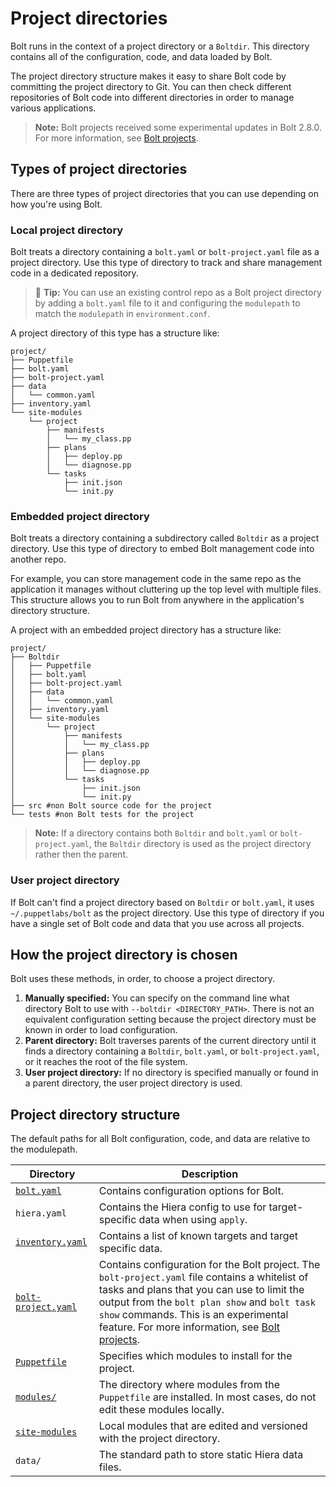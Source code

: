 # Project directories

Bolt runs in the context of a project directory or a `Boltdir`. This directory
contains all of the configuration, code, and data loaded by Bolt.

The project directory structure makes it easy to share Bolt code by committing
the project directory to Git. You can then check different repositories of Bolt
code into different directories in order to manage various applications.

> **Note:** Bolt projects received some experimental updates in Bolt 2.8.0. For
> more information, see [Bolt projects](./experimental_features.md#bolt-projects). 

## Types of project directories

There are three types of project directories that you can use depending on how
you're using Bolt.

### Local project directory

Bolt treats a directory containing a `bolt.yaml` or `bolt-project.yaml` file as a 
project directory.  Use this type of directory to track and share management code in
a dedicated repository.

> 🔩 **Tip:** You can use an existing control repo as a Bolt project directory by adding
  a `bolt.yaml` file to it and configuring the `modulepath` to match the `modulepath`
  in `environment.conf`.

A project directory of this type has a structure like:

```console
project/
├── Puppetfile
├── bolt.yaml
├── bolt-project.yaml
├── data
│   └── common.yaml
├── inventory.yaml
└── site-modules
    └── project
        ├── manifests
        │   └── my_class.pp
        ├── plans
        │   ├── deploy.pp
        │   └── diagnose.pp
        └── tasks
            ├── init.json
            └── init.py
```

### Embedded project directory

Bolt treats a directory containing a subdirectory called `Boltdir` as a project directory.
Use this type of directory to embed Bolt management code into another repo.

For example, you can store management code in the same repo as the application it manages
without cluttering up the top level with multiple files. This structure allows you to run Bolt
from anywhere in the application's directory structure.

A project with an embedded project directory has a structure like:

```console
project/
├── Boltdir
│   ├── Puppetfile
│   ├── bolt.yaml
│   ├── bolt-project.yaml
│   ├── data
│   │   └── common.yaml
│   ├── inventory.yaml
│   └── site-modules
│       └── project
│           ├── manifests
│           │   └── my_class.pp
│           ├── plans
│           │   ├── deploy.pp
│           │   └── diagnose.pp
│           └── tasks
│               ├── init.json
│               └── init.py
├── src #non Bolt source code for the project
└── tests #non Bolt tests for the project
```

> **Note:** If a directory contains both `Boltdir` and `bolt.yaml` or `bolt-project.yaml`, the
  `Boltdir` directory is used as the project directory rather then the parent.

### User project directory

If Bolt can't find a project directory based on `Boltdir` or `bolt.yaml`, it uses
`~/.puppetlabs/bolt` as the project directory. Use this type of directory if you have a single
set of Bolt code and data that you use across all projects.

## How the project directory is chosen

Bolt uses these methods, in order, to choose a project directory.

1. **Manually specified:** You can specify on the command line what directory Bolt to use with
   `--boltdir <DIRECTORY_PATH>`. There is not an equivalent configuration setting because the
   project directory must be known in order to load configuration.
1. **Parent directory:** Bolt traverses parents of the current directory until it finds a directory
   containing a `Boltdir`, `bolt.yaml`, or `bolt-project.yaml`, or it reaches the root of the file
   system.
1. **User project directory:** If no directory is specified manually or found in a parent directory,
   the user project directory is used.


## Project directory structure

The default paths for all Bolt configuration, code, and data are relative to the modulepath.

|Directory|Description|
|---------|-----------|
|[`bolt.yaml`](bolt_configuration_reference.md)|Contains configuration options for Bolt.|
|`hiera.yaml`|Contains the Hiera config to use for target-specific data when using `apply`.|
|[`inventory.yaml`](inventory_file_v2.md)|Contains a list of known targets and target specific data.|
|[`bolt-project.yaml`](bolt_configuration_reference.md#project_configuration_options)|Contains configuration for the Bolt project.  The `bolt-project.yaml` file contains a whitelist of tasks and plans that you can use to limit the output from the `bolt plan show` and `bolt task show` commands. This is an experimental feature. For more information, see [Bolt projects](./experimental_features.md#bolt-projects).|
|[`Puppetfile`](bolt_installing_modules.md#)|Specifies which modules to install for the project.|
|[`modules/`](bolt_installing_modules.md#)|The directory where modules from the `Puppetfile` are installed. In most cases, do not edit these modules locally.|
|[`site-modules`](bolt_installing_modules.md)|Local modules that are edited and versioned with the project directory.|
|`data/`|The standard path to store static Hiera data files.|
